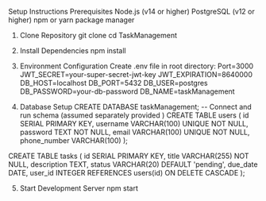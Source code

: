 Setup Instructions
Prerequisites
Node.js (v14 or higher)
PostgreSQL (v12 or higher)
npm or yarn package manager
1. Clone Repository
git clone <repository-url>
cd TaskManagement
2. Install Dependencies
npm install
3. Environment Configuration
Create .env file in root directory:
Port=3000
JWT_SECRET=your-super-secret-jwt-key
JWT_EXPIRATION=8640000
DB_HOST=localhost
DB_PORT=5432
DB_USER=postgres
DB_PASSWORD=your-db-password
DB_NAME=taskManagement

4. Database Setup
CREATE DATABASE taskManagement;
-- Connect and run schema (assumed separately provided
)
CREATE TABLE users (
id SERIAL PRIMARY KEY,
username VARCHAR(100) UNIQUE NOT NULL,
password TEXT NOT NULL,
email VARCHAR(100) UNIQUE NOT NULL,
phone_number VARCHAR(100)
);

CREATE TABLE tasks (
id SERIAL PRIMARY KEY,
title VARCHAR(255) NOT NULL,
description TEXT,
status VARCHAR(20) DEFAULT 'pending',
due_date DATE,
user_id INTEGER REFERENCES users(id) ON DELETE CASCADE
);

5. Start Development Server
npm start
